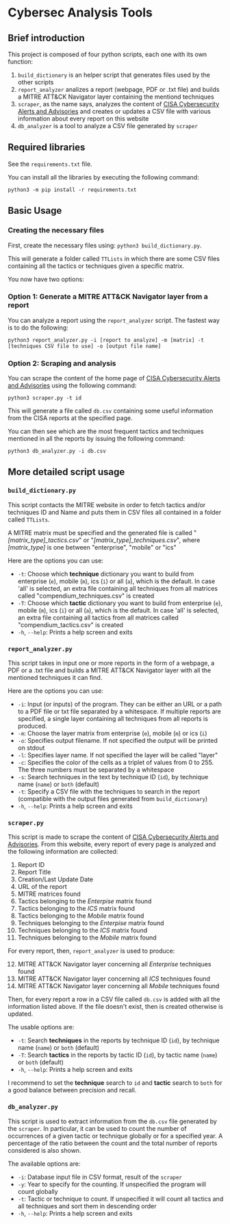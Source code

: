 # Cybersec Analysis Tools
## Brief introduction
This project is composed of four python scripts, each one with its own function:

1. `build_dictionary` is an helper script that generates files used by the other scripts
2. `report_analyzer` analizes a report (webpage, PDF or .txt file) and builds a MITRE ATT&CK Navigator layer containing the mentiond techniques
3. `scraper`, as the name says, analyzes the content of [CISA Cybersecurity Alerts and Advisories](https://www.cisa.gov/news-events/cybersecurity-advisories?f%5B0%5D=advisory_type%3A94) and creates or updates a CSV file with various information about every report on this website
4. `db_analyzer` is a tool to analyze a CSV file generated by `scraper`
## Required libraries
See the `requirements.txt` file.

You can install all the libraries by executing the following command:

`python3 -m pip install -r requirements.txt`
## Basic Usage
### Creating the necessary files
First, create the necessary files using: `python3 build_dictionary.py`.

This will generate a folder called `TTLists` in which there are some CSV files containing all the tactics or techniques given a specific matrix.

You now have two options:
### Option 1: Generate a MITRE ATT&CK Navigator layer from a report
You can analyze a report using the `report_analyzer` script. The fastest way is to do the following:

`python3 report_analyzer.py -i [report to analyze] -m [matrix] -t [techniques CSV file to use] -o [output file name]`

### Option 2: Scraping and analysis
You can scrape the content of the home page of [CISA Cybersecurity Alerts and Advisories](https://www.cisa.gov/news-events/cybersecurity-advisories?f%5B0%5D=advisory_type%3A94) using the following command:

`python3 scraper.py -t id`

This will generate a file called `db.csv` containing some useful information from the CISA reports at the specified page.

You can then see which are the most frequent tactics and techniques mentioned in all the reports by issuing the following command:

`python3 db_analyzer.py -i db.csv`

## More detailed script usage
### `build_dictionary.py`
This script contacts the MITRE website in order to fetch tactics and/or techniques ID and Name and puts them in CSV files all contained in a folder called `TTLists`.

A MITRE matrix must be specified and the generated file is called "*[matrix_type]_tactics.csv*" or "*[matrix_type]_techniques.csv*", where *[matrix_type]* is one between "enterprise", "mobile" or "ics"

Here are the options you can use:
- `-t`: Choose which **technique** dictionary you want to build from enterprise (`e`), mobile (`m`), ics (`i`) or all (`a`), which is the default. In case 'all' is selected, an extra file containing all techniques from all matrices called "compendium_techniques.csv" is created
- `-T`: Choose which **tactic** dictionary you want to build from enterprise (`e`), mobile (`m`), ics (`i`) or all (`a`), which is the default. In case 'all' is selected, an extra file containing all tactics from all matrices called "compendium_tactics.csv" is created
- `-h`, `--help`: Prints a help screen and exits
### `report_analyzer.py`
This script takes in input one or more reports in the form of a webpage, a PDF or a .txt file and builds a MITRE ATT&CK Navigator layer with all the mentioned techniques it can find.

Here are the options you can use:
- `-i`: Input (or inputs) of the program. They can be either an URL or a path to a PDF file or txt file separated by a whitespace. If multiple reports are specified, a single layer containing all techniques from all reports is produced.
- `-m`: Choose the layer matrix from enterprise (`e`), mobile (`m`) or ics (`i`)
- `-o`: Specifies output filename. If not specified the output will be printed on stdout
- `-l`: Specifies layer name. If not specified the layer will be called "layer"
- `-c`: Specifies the color of the cells as a triplet of values from 0 to 255. The three numbers must be separated by a whitespace
- `-s`: Search techniques in the text by technique ID (`id`), by technique name (`name`) or `both` (default)
- `-t`: Specify a CSV file with the techniques to search in the report (compatible with the output files generated from `build_dictionary`)
- `-h`, `--help`: Prints a help screen and exits
### `scraper.py`
This script is made to scrape the content of [CISA Cybersecurity Alerts and Advisories](https://www.cisa.gov/news-events/cybersecurity-advisories?f%5B0%5D=advisory_type%3A94). From this website, every report of every page is analyzed and the following information are collected:
1. Report ID
2. Report Title
3. Creation/Last Update Date
4. URL of the report
5. MITRE matrices found
6. Tactics belonging to the *Enterpise* matrix found
7. Tactics belonging to the *ICS* matrix found
8. Tactics belonging to the *Mobile* matrix found
9. Techniques belonging to the *Enterpise* matrix found
10. Techniques belonging to the *ICS* matrix found
11. Techniques belonging to the *Mobile* matrix found

For every report, then, `report_analyzer` is used to produce:

12. MITRE ATT&CK Navigator layer concerning all *Enterprise* techniques found
13. MITRE ATT&CK Navigator layer concerning all *ICS* techniques found
14. MITRE ATT&CK Navigator layer concerning all *Mobile* techniques found

Then, for every report a row in a CSV file called `db.csv` is added with all the information listed above. If the file doesn't exist, then is created otherwise is updated.

The usable options are:
- `-t`: Search **techniques** in the reports by technique ID (`id`), by technique name (`name`) or `both` (default)
- `-T`: Search **tactics** in the reports by tactic ID (`id`), by tactic name (`name`) or `both` (default)
- `-h`, `--help`: Prints a help screen and exits

I recommend to set the **technique** search to `id` and **tactic** search to `both` for a good balance between precision and recall.
### `db_analyzer.py`
This script is used to extract information from the `db.csv` file generated by the `scraper`. In particular, it can be used to count the number of occurrences of a given tactic or technique globally or for a specified year. A percentage of the ratio between the count and the total number of reports considered is also shown.

The available options are:
- `-i`: Database input file in CSV format, result of the `scraper`
- `-y`: Year to specify for the counting. If unspecified the program will count globally
- `-t`: Tactic or technique to count. If unspecified it will count all tactics and all techniques and sort them in descending order
- `-h`, `--help`: Prints a help screen and exits